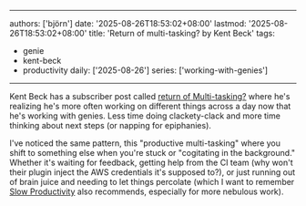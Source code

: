 ---
authors: ['björn']
date: '2025-08-26T18:53:02+08:00'
lastmod: '2025-08-26T18:53:02+08:00'
title: 'Return of multi-tasking? by Kent Beck'
tags:
  - genie
  - kent-beck
  - productivity
daily: ['2025-08-26']
series: ['working-with-genies']
------

Kent Beck has a subscriber post called [return of Multi-tasking?](https://tidyfirst.substack.com/p/return-of-multi-tasking) where he's realizing he's more often working on different things across a day now that he's working with genies. Less time doing clackety-clack and more time thinking about next steps (or napping for epiphanies).

I've noticed the same pattern, this "productive multi-tasking" where you shift to something else when you're stuck or "cogitating in the background." Whether it's waiting for feedback, getting help from the CI team (why won't their plugin inject the AWS credentials it's supposed to?), or just running out of brain juice and needing to let things percolate (which I want to remember [Slow Productivity](https://calnewport.com/slow/) also recommends, especially for more nebulous work).
